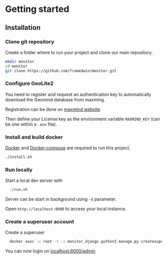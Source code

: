 # Getting started

## Installation

### Clone git repository

Create a folder where to run your project and clone our main repository.

```bash
mkdir monitor
cd monitor
git clone https://github.com/fromedwin/monitor.git
```

### Configure GeoLite2

You need to register and request an authentication key to automatically download the Geomind database from maxming.

Registration can be done on [maxmind website](https://dev.maxmind.com/geoip/geolite2-free-geolocation-data?lang=en).

Then define your License key as the environment variable `MAXMIND_KEY` (can be one within a `.env` file).

### Install and build docker

[Docker](https://www.docker.com/) and [Docker-compose](https://docs.docker.com/compose/) are required to run this project.

```bash
./install.sh
```

### Run locally

Start a local dev server with

```bash
  ./run.sh
```

Server can be start in background using `-d` parameter. 

Open `http://localhost:8000` to access your local instance. 

### Create a superuser account

Create a superuser

```bash
  docker exec -u root -t -i monitor_django python3 manage.py createsuperuser
```

You can now login on [localhost:8000/admin](http://localhost:8000/admin)